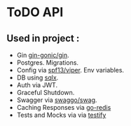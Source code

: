 # ToDO API
## Used in project :
- Gin <a href="https://github.com/gin-gonic/gin">gin-gonic/gin</a>.
- Postgres. Migrations.
- Config via <a href="https://github.com/spf13/viper">spf13/viper</a>. Env variables.
- DB using <a href="https://github.com/jmoiron/sqlx">sqlx</a>.
- Auth via JWT.
- Graceful Shutdown.
- Swagger via <a href="https://github.com/swaggo/swag">swaggo/swag</a>.
- Caching Responses via <a href="https://github.com/redis/go-redis">go-redis</a>
- Tests and Mocks via via <a href="https://github.com/stretchr/testify">testify</a>
